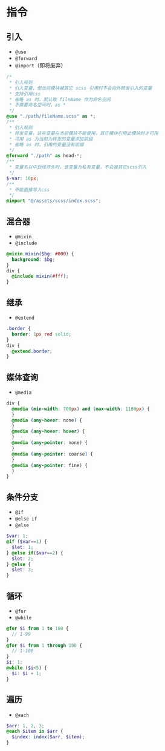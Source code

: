 # 指令

## 引入

- `@use`
- `@forward`
- `@import`（即将废弃）

```scss
/*
 * 引入规则
 * 引入变量，但当前模块被其它 scss 引用时不会向外转发引入的变量
 * 支持引用css
 * 省略 as 时，默认取 fileName 作为命名空间
 * 不需要命名空间时，as *
 */
@use "./path/fileName.scss" as *;
/**
 * 引入规则
 * 转发变量，这些变量在当前模块不能使用，其它模块引用此模块时才可用
 * 可用 as 为当前为转发的变量添加前缀
 * 省略 as 时，引用的变量没有前缀
 */
@forward "./path" as head-*;
/**
 * 变量名以中划线开头时，该变量为私有变量，不会被其它scss引入
 */
$-var: 10px;
/**
 * 不能直接导入css
 */
@import "@/assets/scss/index.scss";
```

## 混合器

- `@mixin`
- `@include`

```scss
@mixin mixin($bg: #000) {
  background: $bg;
}
div {
  @include mixin(#fff);
}
```

## 继承

- `@extend`

```scss
.border {
  border: 1px red solid;
}
div {
  @extend.border;
}
```

## 媒体查询

- `@media`

```scss
div {
  @media (min-width: 700px) and (max-width: 1100px) {
  }
  @media (any-hover: none) {
  }
  @media (any-hover: hover) {
  }
  @media (any-pointer: none) {
  }
  @media (any-pointer: coarse) {
  }
  @media (any-pointer: fine) {
  }
}
```

## 条件分支

- `@if`
- `@else if`
- `@else`

```scss
$var: 1;
@if ($var==1) {
  $let: 1;
} @else if($var==2) {
  $let: 2;
} @else {
  $let: 3;
}
```

## 循环

- `@for`
- `@while`

```scss
@for $i from 1 to 100 {
  // 1-99
}
@for $i from 1 through 100 {
  // 1-100
}
$i: 1;
@while ($i<5) {
  $i: $i + 1;
}
```

## 遍历

- `@each`

```scss
$arr: 1, 2, 3;
@each $item in $arr {
  $index: index($arr, $item);
}
```
